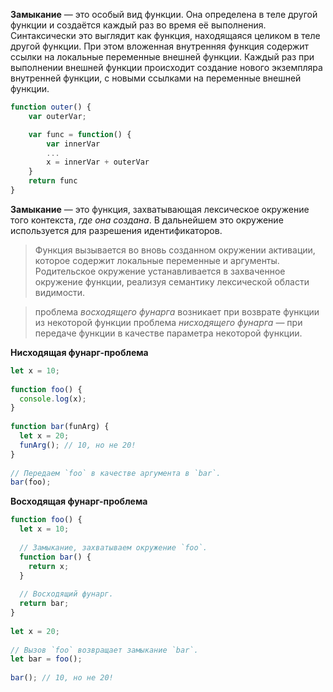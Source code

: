 **Замыкание** — это особый вид функции. Она определена в теле другой функции и создаётся каждый раз во время её выполнения. Синтаксически это выглядит как функция, находящаяся целиком в теле другой функции. При этом вложенная внутренняя функция содержит ссылки на локальные переменные внешней функции. Каждый раз при выполнении внешней функции происходит создание нового экземпляра внутренней функции, с новыми ссылками на переменные внешней функции.

```js
function outer() {
	var outerVar;

	var func = function() {
		var innerVar
		...
		x = innerVar + outerVar
	}
	return func
}
```

**Замыкание** — это функция, захватывающая лексическое окружение того контекста, *где она создана*. В дальнейшем это окружение используется для разрешения идентификаторов.

> Функция вызывается во вновь созданном окружении активации, которое содержит локальные переменные и аргументы. Родительское окружение устанавливается в захваченное окружение функции, реализуя семантику лексической области видимости.

> проблема *восходящего фунарга* возникает при возврате функции из некоторой функции
> проблема *нисходящего фунарга* — при передаче функции в качестве параметра некоторой функции.

__Нисходящая фунарг-проблема__

```js
let x = 10;
 
function foo() {
  console.log(x);
}
 
function bar(funArg) {
  let x = 20;
  funArg(); // 10, но не 20!
}
 
// Передаем `foo` в качестве аргумента в `bar`.
bar(foo);
```

__Восходящая фунарг-проблема__

```js
function foo() {
  let x = 10;
 
  // Замыкание, захватываем окружение `foo`.
  function bar() {
    return x;
  }
 
  // Восходящий фунарг.
  return bar;
}
 
let x = 20;
 
// Вызов `foo` возвращает замыкание `bar`.
let bar = foo();
 
bar(); // 10, но не 20!
```